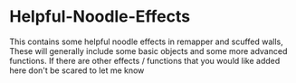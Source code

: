 # Helpful-Noodle-Effects
This contains some helpful noodle effects in remapper and scuffed walls, These will generally include some basic objects and some more advanced functions.  If there are other effects / functions that you would like added here don't be scared to let me know 
